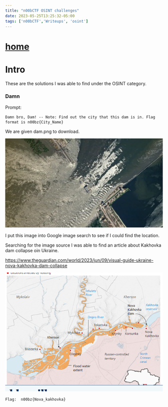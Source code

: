 ```yaml
---
title: "n00bCTF OSINT challenges"
date: 2023-05-25T13:25:32-05:00
tags: ['n00bCTF','Writeups', 'osint']
---
```

 
# [home](https://jjolley91.github.io/blog)

 # Intro

  These are the solutions I was able to find under the OSINT category. 


  ### Damn

Prompt:
```
Damn bro, Dam! -- Note: Find out the city that this dam is in. Flag format is n00bz{City_Name} 
```
 We are given dam.png to download.

 ![dam](https://github.com/jjolley91/blog/blob/main/static/n00bCTF/dam.png?raw=true)

 I put this image into Google image search to see if I could find the location.

 Searching for the image source I was able to find an article about Kakhovka dam collapse oin Ukraine.

 https://www.theguardian.com/world/2023/jun/09/visual-guide-ukraine-nova-kakhovka-dam-collapse

![Ukraine_map](https://github.com/jjolley91/blog/blob/main/static/n00bCTF/Ukraine_map.png?raw=true)

```
Flag:  n00bz{Nova_kakhovka}
```

